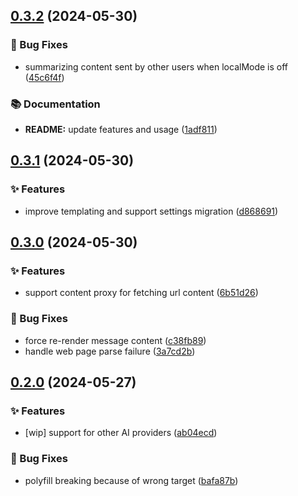 ## [0.3.2](/JanitorialMess/Summarizer/compare/v0.3.1...v0.3.2) (2024-05-30)

### 🐛 Bug Fixes

* summarizing content sent by other users when localMode is off ([45c6f4f](/JanitorialMess/Summarizer/commit/45c6f4f90039b799a3955427423508e9f132eaf1))

### 📚 Documentation

* **README:** update features and usage ([1adf811](/JanitorialMess/Summarizer/commit/1adf811dbb7a415b111e3027fb0d5ac9ec0d0f80))
## [0.3.1](/JanitorialMess/Summarizer/compare/v0.3.0...v0.3.1) (2024-05-30)

### ✨ Features

* improve templating and support settings migration ([d868691](/JanitorialMess/Summarizer/commit/d8686912863946a55aeb3dac60897d6033138473))
## [0.3.0](/JanitorialMess/Summarizer/compare/v0.2.0...v0.3.0) (2024-05-30)

### ✨ Features

* support content proxy for fetching url content ([6b51d26](/JanitorialMess/Summarizer/commit/6b51d267cc20f2b39a4fb55da6a7903ce7cb829e))

### 🐛 Bug Fixes

* force re-render message content ([c38fb89](/JanitorialMess/Summarizer/commit/c38fb89583e7d441b73a47adcea05b5fbc1f6c76))
* handle web page parse failure ([3a7cd2b](/JanitorialMess/Summarizer/commit/3a7cd2b5cdffdf8b772d948aa546a9698a8df121))
## [0.2.0](/JanitorialMess/Summarizer/compare/ab04ecdc680ed42ecc3549eeb464a6f988bb1c6c...v0.2.0) (2024-05-27)

### ✨ Features

* [wip] support for other AI providers ([ab04ecd](/JanitorialMess/Summarizer/commit/ab04ecdc680ed42ecc3549eeb464a6f988bb1c6c))

### 🐛 Bug Fixes

* polyfill breaking because of wrong target ([bafa87b](/JanitorialMess/Summarizer/commit/bafa87bacbc79fde4e72da907e8b08a7fb9908af))
